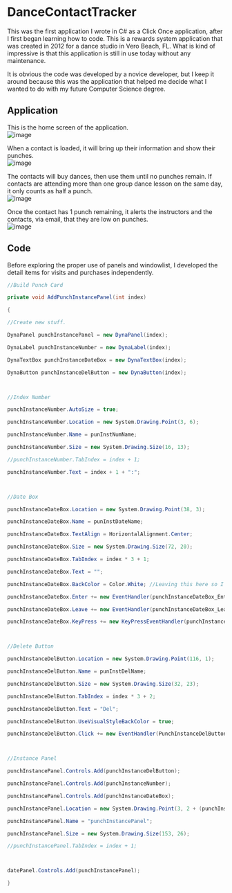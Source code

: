# DanceContactTracker
This was the first application I wrote in C# as a Click Once application, after I first began learning how to code. This is a rewards system application that was created in 2012 for a dance studio in Vero Beach, FL. What is kind of impressive is that this application is still in use today without any maintenance.  

It is obvious the code was developed by a novice developer, but I keep it around because this was the application that helped me decide what I wanted to do with my future Computer Science degree.  

## Application
This is the home screen of the application. </br> 
![image](https://user-images.githubusercontent.com/93277335/149252941-5835a63f-b46e-468c-b455-b6c9410a8ced.png) 

When a contact is loaded, it will bring up their information and show their punches.</br> 
![image](https://user-images.githubusercontent.com/93277335/149252959-4b2bd15c-30f2-4393-bb51-0e6e0d9cce2f.png) 

The contacts will buy dances, then use them until no punches remain. If contacts are attending more than one group dance lesson on the same day, it only counts as half a punch. </br> 
![image](https://user-images.githubusercontent.com/93277335/149252973-bda8addc-8f62-4a8d-93c0-5b76bd034171.png) 

Once the contact has 1 punch remaining, it alerts the instructors and the contacts, via email, that they are low on punches.</br> 
![image](https://user-images.githubusercontent.com/93277335/149252984-1c72ede4-1b73-45af-8711-7616bc9238dd.png) 

## Code
Before exploring the proper use of panels and windowlist, I developed the detail items for visits and purchases independently. 
```c#
//Build Punch Card

private void AddPunchInstancePanel(int index)

{

//Create new stuff.

DynaPanel punchInstancePanel = new DynaPanel(index);

DynaLabel punchInstanceNumber = new DynaLabel(index);

DynaTextBox punchInstanceDateBox = new DynaTextBox(index);

DynaButton punchInstanceDelButton = new DynaButton(index);



//Index Number

punchInstanceNumber.AutoSize = true;

punchInstanceNumber.Location = new System.Drawing.Point(3, 6);

punchInstanceNumber.Name = punInstNumName;

punchInstanceNumber.Size = new System.Drawing.Size(16, 13);

//punchInstanceNumber.TabIndex = index + 1;

punchInstanceNumber.Text = index + 1 + ":";



//Date Box

punchInstanceDateBox.Location = new System.Drawing.Point(38, 3);

punchInstanceDateBox.Name = punInstDateName;

punchInstanceDateBox.TextAlign = HorizontalAlignment.Center;

punchInstanceDateBox.Size = new System.Drawing.Size(72, 20);

punchInstanceDateBox.TabIndex = index * 3 + 1;

punchInstanceDateBox.Text = "";

punchInstanceDateBox.BackColor = Color.White; //Leaving this here so I can edit later. I want it to turn Yellow when half punch.

punchInstanceDateBox.Enter += new EventHandler(punchInstanceDateBox_Enter);

punchInstanceDateBox.Leave += new EventHandler(punchInstanceDateBox_Leave);

punchInstanceDateBox.KeyPress += new KeyPressEventHandler(punchInstanceDateBox_KeyPress);



//Delete Button

punchInstanceDelButton.Location = new System.Drawing.Point(116, 1);

punchInstanceDelButton.Name = punInstDelName;

punchInstanceDelButton.Size = new System.Drawing.Size(32, 23);

punchInstanceDelButton.TabIndex = index * 3 + 2;

punchInstanceDelButton.Text = "Del";

punchInstanceDelButton.UseVisualStyleBackColor = true;

punchInstanceDelButton.Click += new EventHandler(PunchInstanceDelButton_Click);



//Instance Panel

punchInstancePanel.Controls.Add(punchInstanceDelButton);

punchInstancePanel.Controls.Add(punchInstanceNumber);

punchInstancePanel.Controls.Add(punchInstanceDateBox);

punchInstancePanel.Location = new System.Drawing.Point(3, 2 + (punchInstanceHeight * index));

punchInstancePanel.Name = "punchInstancePanel";

punchInstancePanel.Size = new System.Drawing.Size(153, 26);

//punchInstancePanel.TabIndex = index + 1;



datePanel.Controls.Add(punchInstancePanel);

}
```


